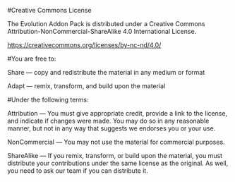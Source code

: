 #Creative Commons License

The Evolution Addon Pack is distributed under a Creative Commons Attribution-NonCommercial-ShareAlike 4.0 International License.

https://creativecommons.org/licenses/by-nc-nd/4.0/

#You are free to:

Share — copy and redistribute the material in any medium or format

Adapt — remix, transform, and build upon the material

#Under the following terms:

Attribution — You must give appropriate credit, provide a link to the license, and indicate if changes were made. You may do so in any reasonable manner, but not in any way that suggests we endorses you or your use.

NonCommercial — You may not use the material for commercial purposes.

ShareAlike — If you remix, transform, or build upon the material, you must distribute your contributions under the same license as the original. As well, you need to ask our team if you can distribute it.
